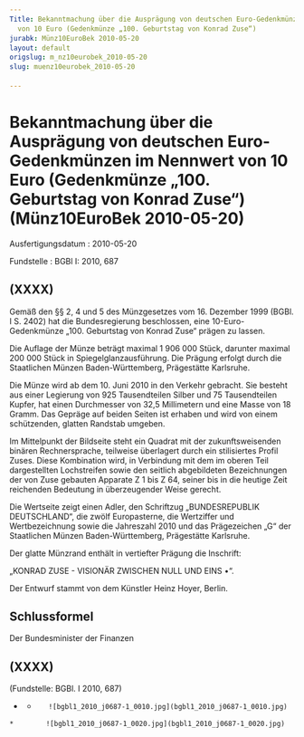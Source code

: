 ```yaml
---
Title: Bekanntmachung über die Ausprägung von deutschen Euro-Gedenkmünzen im Nennwert
  von 10 Euro (Gedenkmünze „100. Geburtstag von Konrad Zuse“)
jurabk: Münz10EuroBek 2010-05-20
layout: default
origslug: m_nz10eurobek_2010-05-20
slug: muenz10eurobek_2010-05-20

---
```


# Bekanntmachung über die Ausprägung von deutschen Euro-Gedenkmünzen im Nennwert von 10 Euro (Gedenkmünze „100. Geburtstag von Konrad Zuse“) (Münz10EuroBek 2010-05-20)

Ausfertigungsdatum
:   2010-05-20

Fundstelle
:   BGBl I: 2010, 687


## (XXXX)

Gemäß den §§ 2, 4 und 5 des Münzgesetzes vom 16. Dezember 1999 (BGBl.
I S. 2402) hat die Bundesregierung beschlossen, eine 10-Euro-
Gedenkmünze „100. Geburtstag von Konrad Zuse“ prägen zu lassen.

Die Auflage der Münze beträgt maximal 1 906 000 Stück, darunter
maximal 200 000 Stück in Spiegelglanzausführung. Die Prägung erfolgt
durch die Staatlichen Münzen Baden-Württemberg, Prägestätte Karlsruhe.

Die Münze wird ab dem 10. Juni 2010 in den Verkehr gebracht. Sie
besteht aus einer Legierung von 925 Tausendteilen Silber und 75
Tausendteilen Kupfer, hat einen Durchmesser von 32,5 Millimetern und
eine Masse von 18 Gramm. Das Gepräge auf beiden Seiten ist erhaben und
wird von einem schützenden, glatten Randstab umgeben.

Im Mittelpunkt der Bildseite steht ein Quadrat mit der
zukunftsweisenden binären Rechnersprache, teilweise überlagert durch
ein stilisiertes Profil Zuses. Diese Kombination wird, in Verbindung
mit dem im oberen Teil dargestellten Lochstreifen sowie den seitlich
abgebildeten Bezeichnungen der von Zuse gebauten Apparate Z 1 bis Z
64, seiner bis in die heutige Zeit reichenden Bedeutung in
überzeugender Weise gerecht.

Die Wertseite zeigt einen Adler, den Schriftzug „BUNDESREPUBLIK
DEUTSCHLAND“, die zwölf Europasterne, die Wertziffer und
Wertbezeichnung sowie die Jahreszahl 2010 und das Prägezeichen „G“ der
Staatlichen Münzen Baden-Württemberg, Prägestätte Karlsruhe.

Der glatte Münzrand enthält in vertiefter Prägung die Inschrift:

„KONRAD ZUSE -
VISIONÄR ZWISCHEN NULL UND EINS •“.

Der Entwurf stammt von dem Künstler Heinz Hoyer, Berlin.


## Schlussformel

Der Bundesminister der Finanzen


## (XXXX)

(Fundstelle: BGBl. I 2010, 687)


*    *        ![bgbl1_2010_j0687-1_0010.jpg](bgbl1_2010_j0687-1_0010.jpg)
    *        ![bgbl1_2010_j0687-1_0020.jpg](bgbl1_2010_j0687-1_0020.jpg)


